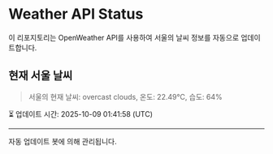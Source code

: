 
# Weather API Status

이 리포지토리는 OpenWeather API를 사용하여 서울의 날씨 정보를 자동으로 업데이트합니다.

## 현재 서울 날씨
> 서울의 현재 날씨: overcast clouds, 온도: 22.49°C, 습도: 64%

⏳ 업데이트 시간: 2025-10-09 01:41:58 (UTC)

---
자동 업데이트 봇에 의해 관리됩니다.
